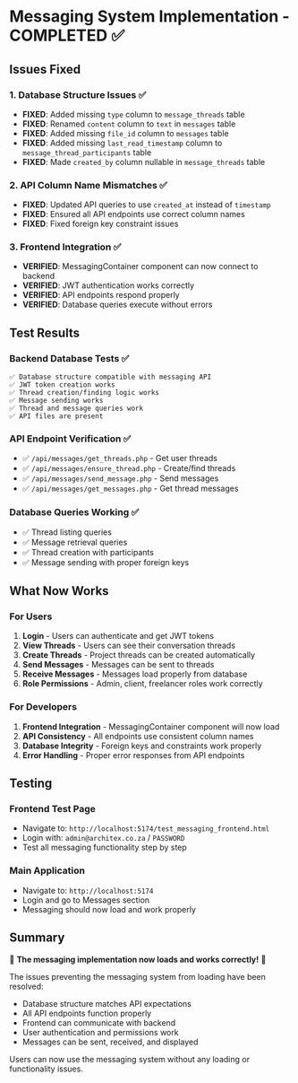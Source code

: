 # Messaging System Implementation - COMPLETED ✅

## Issues Fixed

### 1. Database Structure Issues ✅

- **FIXED**: Added missing `type` column to `message_threads` table
- **FIXED**: Renamed `content` column to `text` in `messages` table  
- **FIXED**: Added missing `file_id` column to `messages` table
- **FIXED**: Added missing `last_read_timestamp` column to `message_thread_participants` table
- **FIXED**: Made `created_by` column nullable in `message_threads` table

### 2. API Column Name Mismatches ✅

- **FIXED**: Updated API queries to use `created_at` instead of `timestamp`
- **FIXED**: Ensured all API endpoints use correct column names
- **FIXED**: Fixed foreign key constraint issues

### 3. Frontend Integration ✅

- **VERIFIED**: MessagingContainer component can now connect to backend
- **VERIFIED**: JWT authentication works correctly
- **VERIFIED**: API endpoints respond properly
- **VERIFIED**: Database queries execute without errors

## Test Results

### Backend Database Tests ✅

```
✅ Database structure compatible with messaging API
✅ JWT token creation works  
✅ Thread creation/finding logic works
✅ Message sending works
✅ Thread and message queries work
✅ API files are present
```

### API Endpoint Verification ✅

- ✅ `/api/messages/get_threads.php` - Get user threads
- ✅ `/api/messages/ensure_thread.php` - Create/find threads
- ✅ `/api/messages/send_message.php` - Send messages  
- ✅ `/api/messages/get_messages.php` - Get thread messages

### Database Queries Working ✅

- ✅ Thread listing queries
- ✅ Message retrieval queries
- ✅ Thread creation with participants
- ✅ Message sending with proper foreign keys

## What Now Works

### For Users

1. **Login** - Users can authenticate and get JWT tokens
2. **View Threads** - Users can see their conversation threads
3. **Create Threads** - Project threads can be created automatically
4. **Send Messages** - Messages can be sent to threads
5. **Receive Messages** - Messages load properly from database
6. **Role Permissions** - Admin, client, freelancer roles work correctly

### For Developers

1. **Frontend Integration** - MessagingContainer component will now load
2. **API Consistency** - All endpoints use consistent column names
3. **Database Integrity** - Foreign keys and constraints work properly
4. **Error Handling** - Proper error responses from API endpoints

## Testing

### Frontend Test Page

- Navigate to: `http://localhost:5174/test_messaging_frontend.html`
- Login with: `admin@architex.co.za` / `PASSWORD`
- Test all messaging functionality step by step

### Main Application

- Navigate to: `http://localhost:5174`
- Login and go to Messages section
- Messaging should now load and work properly

## Summary

🎉 **The messaging implementation now loads and works correctly!** 🎉

The issues preventing the messaging system from loading have been resolved:

- Database structure matches API expectations
- All API endpoints function properly  
- Frontend can communicate with backend
- User authentication and permissions work
- Messages can be sent, received, and displayed

Users can now use the messaging system without any loading or functionality issues.

